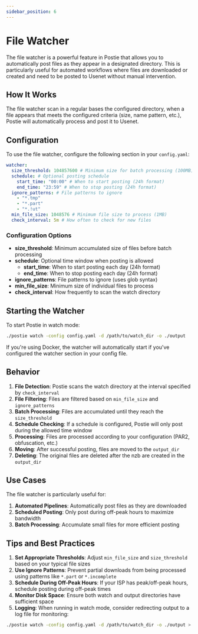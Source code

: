```yaml
---
sidebar_position: 6
---
```


# File Watcher

The file watcher is a powerful feature in Postie that allows you to automatically post files as they appear in a designated directory. This is particularly useful for automated workflows where files are downloaded or created and need to be posted to Usenet without manual intervention.

## How It Works

The file watcher scan in a regular bases the configured directory, when a file appears that meets the configured criteria (size, name pattern, etc.), Postie will automatically process and post it to Usenet.

## Configuration

To use the file watcher, configure the following section in your `config.yaml`:

```yaml
watcher:
  size_threshold: 104857600 # Minimum size for batch processing (100MB)
  schedule: # Optional posting schedule
    start_time: "00:00" # When to start posting (24h format)
    end_time: "23:59" # When to stop posting (24h format)
  ignore_patterns: # File patterns to ignore
    - "*.tmp"
    - "*.part"
    - "*.!ut"
  min_file_size: 1048576 # Minimum file size to process (1MB)
  check_interval: 5m # How often to check for new files
```

### Configuration Options

- **size_threshold**: Minimum accumulated size of files before batch processing
- **schedule**: Optional time window when posting is allowed
  - **start_time**: When to start posting each day (24h format)
  - **end_time**: When to stop posting each day (24h format)
- **ignore_patterns**: File patterns to ignore (uses glob syntax)
- **min_file_size**: Minimum size of individual files to process
- **check_interval**: How frequently to scan the watch directory

## Starting the Watcher

To start Postie in watch mode:

```bash
./postie watch -config config.yaml -d /path/to/watch_dir -o ./output
```

If you're using Docker, the watcher will automatically start if you've configured the watcher section in your config file.

## Behavior

1. **File Detection**: Postie scans the watch directory at the interval specified by `check_interval`
2. **File Filtering**: Files are filtered based on `min_file_size` and `ignore_patterns`
3. **Batch Processing**: Files are accumulated until they reach the `size_threshold`
4. **Schedule Checking**: If a schedule is configured, Postie will only post during the allowed time window
5. **Processing**: Files are processed according to your configuration (PAR2, obfuscation, etc.)
6. **Moving**: After successful posting, files are moved to the `output_dir`
7. **Deleting**: The original files are deleted after the nzb are created in the `output_dir`

## Use Cases

The file watcher is particularly useful for:

1. **Automated Pipelines**: Automatically post files as they are downloaded
2. **Scheduled Posting**: Only post during off-peak hours to maximize bandwidth
3. **Batch Processing**: Accumulate small files for more efficient posting

## Tips and Best Practices

1. **Set Appropriate Thresholds**: Adjust `min_file_size` and `size_threshold` based on your typical file sizes
2. **Use Ignore Patterns**: Prevent partial downloads from being processed using patterns like `*.part` or `*.incomplete`
3. **Schedule During Off-Peak Hours**: If your ISP has peak/off-peak hours, schedule posting during off-peak times
4. **Monitor Disk Space**: Ensure both watch and output directories have sufficient space
5. **Logging**: When running in watch mode, consider redirecting output to a log file for monitoring:

```bash
./postie watch -config config.yaml -d /path/to/watch_dir -o ./output > postie.log 2>&1
```
